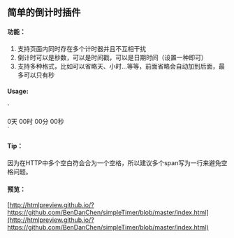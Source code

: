 ## 简单的倒计时插件


#### 功能：
1. 支持页面内同时存在多个计时器并且不互相干扰
3. 倒计时可以是秒数，可以是时间戳，可以是日期时间（设置一种即可）
2. 支持多种格式，比如可以省略天、小时...等等，前面省略会自动加到后面，最多可以只有秒


#### Usage:
` 
<div class="timer-simple-seconds" (timer="3600" | timestamp="1482737420000" | datetime="2016-12-26 15:30:20") >  
  <span class="day">0</span>天
  <span class="hour">00</span>时
  <span class="minute">00</span>分
  <span class="second">00</span>秒 
</div> 
`

#### Tip： 
因为在HTTP中多个空白符会合为一个空格，所以建议多个span写为一行来避免空格问题。
	

#### 预览：  
[http://htmlpreview.github.io/?https://github.com/BenDanChen/simpleTimer/blob/master/index.html](http://htmlpreview.github.io/?https://github.com/BenDanChen/simpleTimer/blob/master/index.html)
